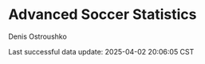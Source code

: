 # Advanced Soccer Statistics
Denis Ostroushko

<!-- gfm -->

Last successful data update: 2025-04-02 20:06:05 CST

